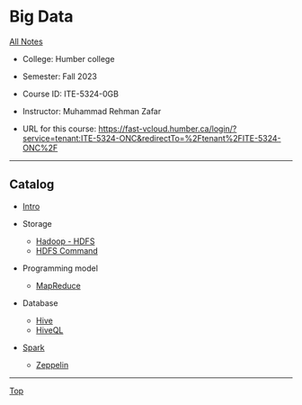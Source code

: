 # Big Data

[All Notes](../../index.md)

- College: Humber college
- Semester: Fall 2023
- Course ID: ITE-5324-0GB
- Instructor: Muhammad Rehman Zafar

- URL for this course:
  https://fast-vcloud.humber.ca/login/?service=tenant:ITE-5324-ONC&redirectTo=%2Ftenant%2FITE-5324-ONC%2F

---

## Catalog

- [Intro](./intro/intro.md)

- Storage

  - [Hadoop - HDFS](./hadoop/hadoop.md)
  - [HDFS Command](./hadoop/hdfs_command.md)

- Programming model

  - [MapReduce](./hadoop/mapreduce.md)

- Database

  - [Hive](./hive/hive.md)
  - [HiveQL](./hive/hiveql.md)

- [Spark](./spark/spark.md)
  - [Zeppelin](./spark/zeppelin.md)

---

[Top](#big-data)
